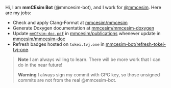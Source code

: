 Hi, I am **mmCEsim Bot** (@mmcesim-bot), and I work for [@mmcesim](https://github.com/mmcesim).
Here are my jobs:
- Check and apply Clang-Format at [mmcesim/mmcesim](https://github.com/mmcesim/mmcesim)
- Generate Doxygen documentation at [mmcesim/mmcesim-doxygen](https://github.com/mmcesim/mmcesim-doxygen)
- Update [`mmCEsim-doc.pdf`](https://pub.mmcesim.org/mmCEsim-doc.pdf) in [mmcesim/publications](https://github.com/mmcesim/publications) whenever update in [mmcesim/mmcesim-doc](https://github.com/mmcesim/mmcesim-doc)
- Refresh badges hosted on `tokei.tvj.one` in [mmcesim-bot/refresh-tokei-tvj-one](https://github.com/mmcesim-bot/refresh-tokei-tvj-one).

> **Note**
> I am always willing to learn.
> There will be more work that I can do in the near future!
> 
> **Warning**
> I always sign my commit with GPG key, so those unsigned commits are not from the real @mmcesim-bot.
